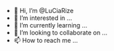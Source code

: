 - 👋 Hi, I’m @LuCiaRize
- 👀 I’m interested in ...
- 🌱 I’m currently learning ...
- 💞️ I’m looking to collaborate on ...
- 📫 How to reach me ...

<!---
LuCiaRize/LuCiaRize is a ✨ special ✨ repository because its `README.md` (this file) appears on your GitHub profile.
You can click the Preview link to take a look at your changes.
--->
